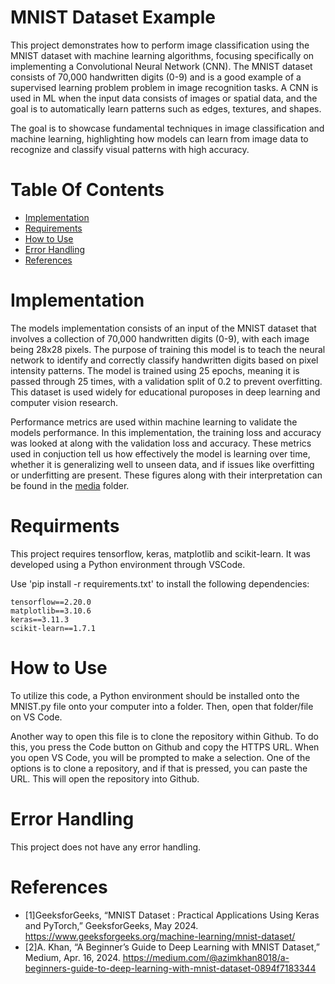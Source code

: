 # MNIST Dataset Example
This project demonstrates how to perform image classification using the MNIST dataset with machine learning algorithms, focusing specifically on implementing a Convolutional Neural Network (CNN). The MNIST dataset consists of 70,000 handwritten digits (0-9) and is a good example of a supervised learning problem problem in image recognition tasks. A CNN is used in ML when the input data consists of images or spatial data, and the goal is to automatically learn patterns such as edges, textures, and shapes. 

The goal is to showcase fundamental techniques in image classification and machine learning, highlighting how models can learn from image data to recognize and classify visual patterns with high accuracy. 
# Table Of Contents
- [Implementation](#implementation)
- [Requirements](#requirments)
- [How to Use](#how-to-use)
- [Error Handling](#error-handling)
- [References](#references)
# Implementation
The models implementation consists of an input of the MNIST dataset that involves a collection of 70,000 handwritten digits (0-9), with each image being 28x28 pixels. The purpose of training this model is to teach the neural network to identify and correctly classify handwritten digits based on pixel intensity patterns. The model is trained using 25 epochs, meaning it is passed through 25 times, with a validation split of 0.2 to prevent overfitting. This dataset is used widely for educational puroposes in deep learning and computer vision research. 

Performance metrics are used within machine learning to validate the models performance. In this implementation, the training loss and accuracy was looked at along with the validation loss and accuracy. These metrics used in conjuction tell us how effectively the model is learning over time, whether it is generalizing well to unseen data, and if issues like overfitting or underfitting are present. These figures along with their interpretation can be found in the [media](#media) folder. 
# Requirments 
This project requires tensorflow, keras, matplotlib and scikit-learn. It was developed using a Python environment through VSCode.

Use 'pip install -r requirements.txt' to install the following dependencies:

```
tensorflow==2.20.0
matplotlib==3.10.6
keras==3.11.3
scikit-learn==1.7.1
```
# How to Use
To utilize this code, a Python environment should be installed onto the MNIST.py file onto your computer into a folder. Then, open that folder/file on VS Code.

Another way to open this file is to clone the repository within Github. To do this, you press the Code button on Github and copy the HTTPS URL. When you open VS Code, you will be prompted to make a selection. One of the options is to clone a repository, and if that is pressed, you can paste the URL. This will open the repository into Github.
# Error Handling 
This project does not have any error handling.
# References 
- [1]GeeksforGeeks, “MNIST Dataset : Practical Applications Using Keras and PyTorch,” GeeksforGeeks, May 2024. https://www.geeksforgeeks.org/machine-learning/mnist-dataset/
- [2]A. Khan, “A Beginner’s Guide to Deep Learning with MNIST Dataset,” Medium, Apr. 16, 2024. https://medium.com/@azimkhan8018/a-beginners-guide-to-deep-learning-with-mnist-dataset-0894f7183344
‌
